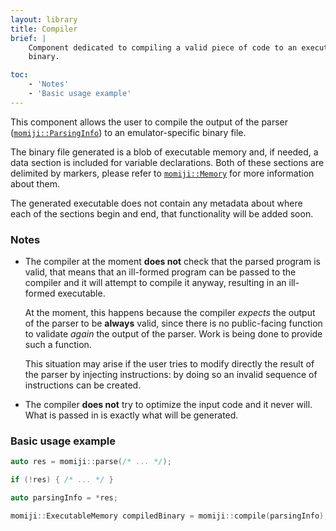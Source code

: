 ```yaml
---
layout: library
title: Compiler
brief: |
    Component dedicated to compiling a valid piece of code to an executable
    binary.

toc:
    - 'Notes'
    - 'Basic usage example'
---
```


This component allows the user to compile the output of the parser ([`momiji::ParsingInfo`](/userapi/Parser/ParsingInfo)) to an emulator-specific binary file.


The binary file generated is a blob of executable memory and, if needed, a data
section is included for variable declarations.
Both of these sections are delimited by markers, please refer to
[`momiji::Memory`](/userapi/Memory) for more information about them.

The generated executable does not contain any metadata about where each of the
sections begin and end, that functionality will be added soon.

### Notes

 *  The compiler at the moment __does not__ check that the parsed program is
    valid, that means that an ill-formed program can be passed to the compiler
    and it will attempt to compile it anyway, resulting in an ill-formed
    executable.

    At the moment, this happens because the compiler _expects_ the output of
    the parser to be __always__ valid, since there is no public-facing function
    to validate _again_ the output of the parser.
    Work is being done to provide such a function.

    This situation may arise if the user tries to modify directly the result of
    the parser by injecting instructions: by doing so an invalid sequence of
    instructions can be created.

 *  The compiler __does not__ try to optimize the input code and it never will.
    What is passed in is exactly what will be generated.

### Basic usage example

```cpp
auto res = momiji::parse(/* ... */);

if (!res) { /* ... */ }

auto parsingInfo = *res;

momiji::ExecutableMemory compiledBinary = momiji::compile(parsingInfo);
```
